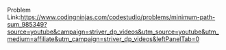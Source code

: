 Problem Link:https://www.codingninjas.com/codestudio/problems/minimum-path-sum_985349?source=youtube&campaign=striver_dp_videos&utm_source=youtube&utm_medium=affiliate&utm_campaign=striver_dp_videos&leftPanelTab=0
